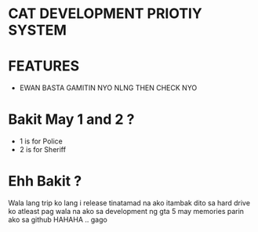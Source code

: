 # CAT DEVELOPMENT PRIOTIY SYSTEM

# FEATURES 
* EWAN BASTA GAMITIN NYO NLNG THEN CHECK NYO 

# Bakit May 1 and 2 ? 
* 1 is for Police 
* 2 is for Sheriff

# Ehh Bakit ? 

Wala lang trip ko lang i release tinatamad na ako itambak dito sa hard drive ko atleast pag wala na ako sa development ng gta 5 may memories parin ako sa github HAHAHA .. gago
